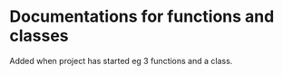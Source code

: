 # Documentations for functions and classes
Added when project has started eg 3 functions and a class.
